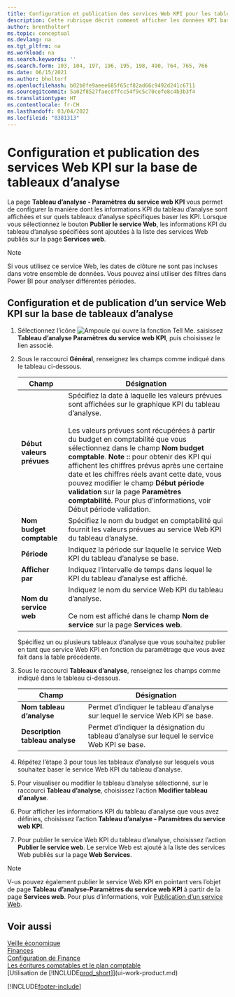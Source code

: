 ```yaml
---
title: Configuration et publication des services Web KPI pour les tableaux d’analyse
description: Cette rubrique décrit comment afficher les données KPI basées sur des tableaux d’analyse spécifiques.
author: brentholtorf
ms.topic: conceptual
ms.devlang: na
ms.tgt_pltfrm: na
ms.workload: na
ms.search.keywords: ''
ms.search.form: 103, 104, 197, 196, 195, 198, 490, 764, 765, 766
ms.date: 06/15/2021
ms.author: bholtorf
ms.openlocfilehash: b02b8fe9aeee685f65cf82ad66c9492d241c6711
ms.sourcegitcommit: 5a02f8527faecdffcc54f9c5c70cefe8c4b3b3f4
ms.translationtype: HT
ms.contentlocale: fr-CH
ms.lasthandoff: 03/04/2022
ms.locfileid: "8381313"
---
```

# <a name="set-up-and-publish-kpi-web-services-based-on-account-schedules"></a>Configuration et publication des services Web KPI sur la base de tableaux d’analyse
La page **Tableau d’analyse - Paramètres du service web KPI** vous permet de configurer la manière dont les informations KPI du tableau d’analyse sont affichées et sur quels tableaux d’analyse spécifiques baser les KPI. Lorsque vous sélectionnez le bouton **Publier le service Web**, les informations KPI du tableau d’analyse spécifiées sont ajoutées à la liste des services Web publiés sur la page **Services web**.  

> [!NOTE]
> Si vous utilisez ce service Web, les dates de clôture ne sont pas incluses dans votre ensemble de données. Vous pouvez ainsi utiliser des filtres dans Power BI pour analyser différentes périodes.

## <a name="to-set-up-and-publish-a-kpi-web-service-that-is-based-on-account-schedules"></a>Configuration et de publication d’un service Web KPI sur la base de tableaux d’analyse  
1.  Sélectionnez l’icône ![Ampoule qui ouvre la fonction Tell Me.](media/ui-search/search_small.png "Dites-moi ce que vous voulez faire") saisissez **Tableau d’analyse Paramètres du service web KPI**, puis choisissez le lien associé.  
2.  Sous le raccourci **Général**, renseignez les champs comme indiqué dans le tableau ci-dessous.  

    |Champ|Désignation|  
    |---------------------------------|---------------------------------------|  
    |**Début valeurs prévues**|Spécifiez la date à laquelle les valeurs prévues sont affichées sur le graphique KPI du tableau d’analyse.<br /><br /> Les valeurs prévues sont récupérées à partir du budget en comptabilité que vous sélectionnez dans le champ **Nom budget comptable**. **Note ::** pour obtenir des KPI qui affichent les chiffres prévus après une certaine date et les chiffres réels avant cette date, vous pouvez modifier le champ **Début période validation** sur la page **Paramètres comptabilité**. Pour plus d’informations, voir Début période validation.|  
    |**Nom budget comptable**|Spécifiez le nom du budget en comptabilité qui fournit les valeurs prévues au service Web KPI du tableau d’analyse.|  
    |**Période**|Indiquez la période sur laquelle le service Web KPI du tableau d’analyse se base.|  
    |**Afficher par**|Indiquez l’intervalle de temps dans lequel le KPI du tableau d’analyse est affiché.|  
    |**Nom du service web**|Indiquez le nom du service Web KPI du tableau d’analyse.<br /><br /> Ce nom est affiché dans le champ **Nom de service** sur la page **Services web**.|  

    Spécifiez un ou plusieurs tableaux d’analyse que vous souhaitez publier en tant que service Web KPI en fonction du paramétrage que vous avez fait dans la table précédente.  

3.  Sous le raccourci **Tableaux d’analyse**, renseignez les champs comme indiqué dans le tableau ci-dessous.  

    |Champ|Désignation|  
    |---------------------------------|---------------------------------------|  
    |**Nom tableau d’analyse**|Permet d’indiquer le tableau d’analyse sur lequel le service Web KPI se base.|  
    |**Description tableau analyse**|Permet d’indiquer la désignation du tableau d’analyse sur lequel le service Web KPI se base.|  

4.  Répétez l’étape 3 pour tous les tableaux d’analyse sur lesquels vous souhaitez baser le service Web KPI du tableau d’analyse.  
5.  Pour visualiser ou modifier le tableau d’analyse sélectionné, sur le raccourci **Tableau d’analyse**, choisissez l’action **Modifier tableau d’analyse**.  
6.  Pour afficher les informations KPI du tableau d’analyse que vous avez définies, choisissez l’action **Tableau d’analyse - Paramètres du service web KPI**.  
7.  Pour publier le service Web KPI du tableau d’analyse, choisissez l’action **Publier le service web**. Le service Web est ajouté à la liste des services Web publiés sur la page **Web Services**.  

> [!NOTE]  
>  V-us pouvez également publier le service Web KPI en pointant vers l’objet de page **Tableau d’analyse-Paramètres du service web KPI** à partir de la page **Services web**. Pour plus d’informations, voir [Publication d’un service Web](across-how-publish-web-service.md).  

## <a name="see-also"></a>Voir aussi  
[Veille économique](bi.md)  
[Finances](finance.md)  
[Configuration de Finance](finance-setup-finance.md)  
[Les écritures comptables et le plan comptable](finance-general-ledger.md)  
[Utilisation de [!INCLUDE[prod_short](includes/prod_short.md)]](ui-work-product.md)


[!INCLUDE[footer-include](includes/footer-banner.md)]